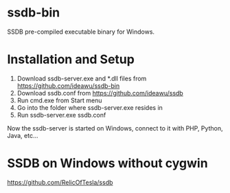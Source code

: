 ssdb-bin
========

SSDB pre-compiled executable binary for Windows.

# Installation and Setup

1. Download ssdb-server.exe and *.dll files from https://github.com/ideawu/ssdb-bin
2. Download ssdb.conf from https://github.com/ideawu/ssdb
3. Run cmd.exe from Start menu
4. Go into the folder where ssdb-server.exe resides in
5. Run ssdb-server.exe ssdb.conf
 
Now the ssdb-server is started on Windows, connect to it with PHP, Python, Java, etc...

# SSDB on Windows without cygwin

https://github.com/RelicOfTesla/ssdb



